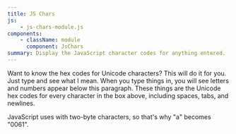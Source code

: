 ```yaml
---
title: JS Chars
js:
    - js-chars-module.js
components:
    - className: module
      component: JsChars
summary: Display the JavaScript character codes for anything entered.
---
```


Want to know the hex codes for Unicode characters? This will do it for you. Just type and see what I mean. When you type things in, you will see letters and numbers appear below this paragraph. These things are the Unicode hex codes for every character in the box above, including spaces, tabs, and newlines.

JavaScript uses with two-byte characters, so that's why "a" becomes "0061".

<div class="module"></div>
